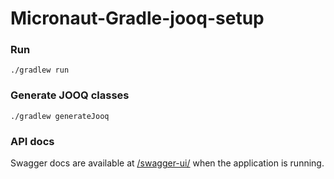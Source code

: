 # Micronaut-Gradle-jooq-setup

### Run
``` ssh
./gradlew run
 ```

### Generate JOOQ classes

```ssh
./gradlew generateJooq
```

### API docs

Swagger docs are available at [/swagger-ui/](http://localhost:8080/swagger-ui/) when the application is running.
